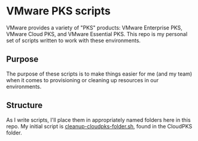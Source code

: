 # VMware PKS scripts

VMware provides a variety of "PKS" products: VMware Enterprise PKS, VMware Cloud PKS, and VMware Essential PKS. This repo is my personal set of scripts written to work with these environments. 

## Purpose

The purpose of these scripts is to make things easier for me (and my team) when it comes to provisioning or cleaning up resources in our environments.

## Structure

As I write scripts, I'll place them in appropriately named folders here in this repo. My initial script is [cleanup-cloudpks-folder.sh](https://raw.githubusercontent.com/burkeazbill/PKS-Scripts/master/CloudPKS/cleanup-cloudpks-folder), found in the CloudPKS folder.
